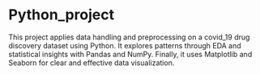 # Python_project
This project applies data handling and preprocessing on a covid_19 drug discovery dataset using Python. It explores patterns through EDA and statistical insights with Pandas and NumPy. Finally, it uses Matplotlib and Seaborn for clear and effective data visualization.
